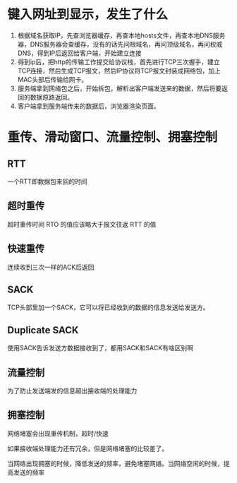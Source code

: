 # 键入网址到显示，发生了什么

1. 根据域名获取IP，先查浏览器缓存，再查本地hosts文件，再查本地DNS服务器，DNS服务器会查缓存，没有的话先问根域名，再问顶级域名，再问权威DNS，得到IP后返回给客户端，开始建立连接
2. 得到ip后，把http的传输工作提交给协议栈，首先进行TCP三次握手，建立TCP连接，然后生成TCP报文，然后IP协议将TCP报文封装成网络包，加上MAC头部后传输给网卡。
3. 服务端拿到网络包之后，开始拆包，解析出客户端发送来的数据，然后将要返回的数据原路返回。
4. 客户端拿到服务端传来的数据后，浏览器渲染页面。

# 重传、滑动窗口、流量控制、拥塞控制

## RTT

一个RTT即数据包来回的时间

## 超时重传

超时重传时间 RTO 的值应该略大于报文往返 RTT 的值

## 快速重传

连续收到三次一样的ACK后返回

## SACK

TCP头部里加一个SACK，它可以将已经收到的数据的信息发送给发送方。

## Duplicate SACK

使用SACK告诉发送方数据接收到了，都用SACK和SACK有啥区别啊

## 流量控制

为了防止发送端发的信息超出接收端的处理能力

## 拥塞控制

网络堵塞会出现重传机制，超时/快速

如果接收端处理能力还有冗余，但是网络堵塞的比较差了。

当网络出现拥塞的时候，降低发送的频率，避免堵塞网络。当网络空闲的时候，提高发送的频率